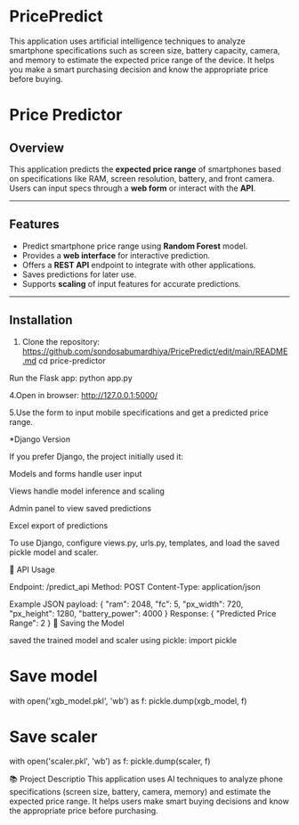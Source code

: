 # PricePredict
This application uses artificial intelligence techniques to analyze smartphone specifications such as screen size, battery capacity, camera, and memory to estimate the expected price range of the device. It helps you make a smart purchasing decision and know the appropriate price before buying.

# Price Predictor 

## Overview
This application predicts the **expected price range** of smartphones based on specifications like RAM, screen resolution, battery, and front camera. Users can input specs through a **web form** or interact with the **API**.

---

## Features
- Predict smartphone price range using **Random Forest** model.
- Provides a **web interface** for interactive prediction.
- Offers a **REST API** endpoint to integrate with other applications.
- Saves predictions for later use.
- Supports **scaling** of input features for accurate predictions.

---

## Installation

1. Clone the repository:
https://github.com/sondosabumardhiya/PricePredict/edit/main/README.md
cd price-predictor


Run the Flask app:
python app.py

4.Open in browser: http://127.0.0.1:5000/

5.Use the form to input mobile specifications and get a predicted price range.


*Django Version 

If you prefer Django, the project initially used it:

Models and forms handle user input

Views handle model inference and scaling

Admin panel to view saved predictions

Excel export of predictions

To use Django, configure views.py, urls.py, templates, and load the saved pickle model and scaler.

🧮 API Usage

Endpoint: /predict_api
Method: POST
Content-Type: application/json

Example JSON payload:
{
  "ram": 2048,
  "fc": 5,
  "px_width": 720,
  "px_height": 1280,
  "battery_power": 4000
}
Response:
{
  "Predicted Price Range": 2
}
💾  Saving the Model

 saved the trained model and scaler using pickle:
import pickle

# Save model
with open('xgb_model.pkl', 'wb') as f:
    pickle.dump(xgb_model, f)

# Save scaler
with open('scaler.pkl', 'wb') as f:
    pickle.dump(scaler, f)

📚   Project Descriptio
This application uses AI techniques to analyze phone specifications (screen size, battery, camera, memory) and estimate the expected price range. It helps users make smart buying decisions and know the appropriate price before purchasing.
